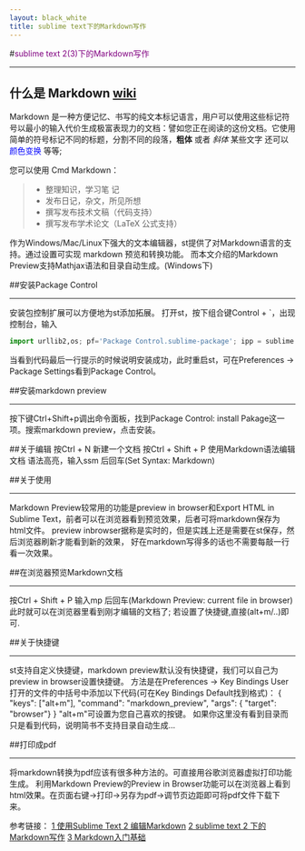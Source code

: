 ```yaml
---
layout: black_white
title: sublime text下的Markdown写作
---
```


#<font color='purple'>sublime text 2(3)下的Markdown写作</font>
- - - - - -
## 什么是 Markdown [wiki](http://zh.wikipedia.org/wiki/Markdown)

Markdown 是一种方便记忆、书写的纯文本标记语言，用户可以使用这些标记符号以最小的输入代价生成极富表现力的文档：譬如您正在阅读的这份文档。它使用简单的符号标记不同的标题，分割不同的段落，**粗体** 或者 *斜体* 某些文字 还可以<font color='blue'>颜色变换</font> 等等;

您可以使用 Cmd Markdown：

> * 整理知识，学习笔 记
> * 发布日记，杂文，所见所想
> * 撰写发布技术文稿（代码支持）
> * 撰写发布学术论文（LaTeX 公式支持）

作为Windows/Mac/Linux下强大的文本编辑器，st提供了对Markdown语言的支持。通过设置可实现 markdown 预览和转换功能。
而本文介绍的Markdown Preview支持Mathjax语法和目录自动生成。(Windows下)

##安装Package Control
- - - - - -
安装包控制扩展可以方便地为st添加拓展。
打开st，按下组合键Control + `，出现控制台，输入
```python
import urllib2,os; pf='Package Control.sublime-package'; ipp = sublime.installed_packages_path(); os.makedirs( ipp ) if not os.path.exists(ipp) else None; urllib2.install_opener( urllib2.build_opener( urllib2.ProxyHandler( ))); open( os.path.join( ipp, pf), 'wb' ).write( urllib2.urlopen( 'http://sublime.wbond.net/' +pf.replace( ' ','%20' )).read()); print( 'Please restart Sublime Text to finish installation')
```
当看到代码最后一行提示的时候说明安装成功，此时重启st，可在Preferences -> Package Settings看到Package Control。


##安装markdown preview
- - - - - -
按下键Ctrl+Shift+p调出命令面板，找到Package Control: install Pakage这一项。搜索markdown preview，点击安装。


##关于编辑
按Ctrl + N 新建一个文档
按Ctrl + Shift + P
使用Markdown语法编辑文档
语法高亮，输入ssm 后回车(Set Syntax: Markdown)


##关于使用
- - - - - -
Markdown Preview较常用的功能是preview in browser和Export HTML in Sublime Text，前者可以在浏览器看到预览效果，后者可将markdown保存为html文件。
preview inbrowser据称是实时的，但是实践上还是需要在st保存，然后浏览器刷新才能看到新的效果，
好在markdown写得多的话也不需要每敲一行看一次效果。


##在浏览器预览Markdown文档
- - - - - -
按Ctrl + Shift + P
输入mp 后回车(Markdown Preview: current file in browser)
此时就可以在浏览器里看到刚才编辑的文档了;
若设置了快捷键,直接(alt+m/..)即可.


##关于快捷键
- - - - - -
st支持自定义快捷键，markdown preview默认没有快捷键，我们可以自己为preview in browser设置快捷键。
方法是在Preferences -> Key Bindings User打开的文件的中括号中添加以下代码(可在Key Bindings Default找到格式)：
	{ "keys": ["alt+m"], "command": "markdown_preview", "args": { "target": "browser"} }
"alt+m"可设置为您自己喜欢的按键。
	如果你这里没有看到目录而只是看到代码，说明简书不支持目录自动生成...


##打印成pdf
- - - - - -
将markdown转换为pdf应该有很多种方法的。可直接用谷歌浏览器虚拟打印功能生成。
利用Markdown Preview的Preview in Browser功能可以在浏览器上看到html效果。在页面右键->打印->另存为pdf->调节页边距即可将pdf文件下载下来。


参考链接：
[1 使用Sublime Text 2 编辑Markdown](http://www.cnblogs.com/heidsoft/p/3896855.html)
[2 sublime text 2 下的Markdown写作](http://www.jianshu.com/p/378338f10263)
[3 Markdown入门基础](http://www.cnblogs.com/dezheng/p/3834813.html)